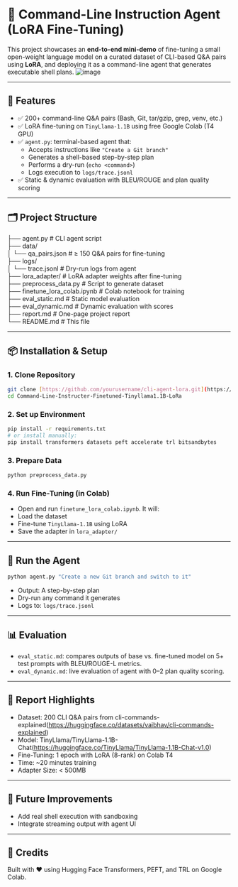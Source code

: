 # 🧠 Command-Line Instruction Agent (LoRA Fine-Tuning)

This project showcases an **end-to-end mini-demo** of fine-tuning a small open-weight language model on a curated dataset of CLI-based Q&A pairs using **LoRA**, and deploying it as a command-line agent that generates executable shell plans.
![image](https://github.com/user-attachments/assets/2d9e4d86-3f69-4cdf-8725-3f42abfc5145)

---

## 🚀 Features

- ✅ 200+ command-line Q&A pairs (Bash, Git, tar/gzip, grep, venv, etc.)
- ✅ LoRA fine-tuning on `TinyLlama-1.1B` using free Google Colab (T4 GPU)
- ✅ `agent.py`: terminal-based agent that:
  - Accepts instructions like `"Create a Git branch"`
  - Generates a shell-based step-by-step plan
  - Performs a dry-run (`echo <command>`)
  - Logs execution to `logs/trace.jsonl`
- ✅ Static & dynamic evaluation with BLEU/ROUGE and plan quality scoring

---

## 🗂️ Project Structure

├── agent.py # CLI agent script<br>
├── data/<br>
│ └── qa_pairs.json # ≥ 150 Q&A pairs for fine-tuning<br>
├── logs/<br>
│ └── trace.jsonl # Dry-run logs from agent<br>
├── lora_adapter/ # LoRA adapter weights after fine-tuning<br>
├── preprocess_data.py # Script to generate dataset<br>
├── finetune_lora_colab.ipynb # Colab notebook for training<br>
├── eval_static.md # Static model evaluation<br>
├── eval_dynamic.md # Dynamic evaluation with scores<br>
├── report.md # One-page project report<br>
└── README.md # This file<br>

---

## 📦 Installation & Setup

### 1. Clone Repository

```bash
git clone [https://github.com/yourusername/cli-agent-lora.git](https://github.com/WerewolfHunters/Command-Line-Instructer-Finetuned-Tinyllama1.1B-LoRa.git)
cd Command-Line-Instructer-Finetuned-Tinyllama1.1B-LoRa
```

### 2. Set up Environment

```bash
pip install -r requirements.txt
# or install manually:
pip install transformers datasets peft accelerate trl bitsandbytes
```

### 3. Prepare Data

```bash
python preprocess_data.py
```

### 4. Run Fine-Tuning (in Colab)
 - Open and run `finetune_lora_colab.ipynb`. It will:
 - Load the dataset
 - Fine-tune `TinyLlama-1.1B` using LoRA
 - Save the adapter in `lora_adapter/`

---

## 🧪 Run the Agent

```bash
python agent.py "Create a new Git branch and switch to it"
```
 - Output: A step-by-step plan
 - Dry-run any command it generates
 - Logs to: `logs/trace.jsonl`

---

## 📊 Evaluation
 - `eval_static.md`: compares outputs of base vs. fine-tuned model on 5+ test prompts with BLEU/ROUGE-L metrics.
 - `eval_dynamic.md`: live evaluation of agent with 0–2 plan quality scoring.

---

## 📄 Report Highlights
 - Dataset: 200 CLI Q&A pairs from cli-commands-explained(https://huggingface.co/datasets/vaibhav/cli-commands-explained)
 - Model: TinyLlama/TinyLlama-1.1B-Chat(https://huggingface.co/TinyLlama/TinyLlama-1.1B-Chat-v1.0)
 - Fine-Tuning: 1 epoch with LoRA (8-rank) on Colab T4
 - Time: ~20 minutes training
 - Adapter Size: < 500MB

---

## 📌 Future Improvements
 - Add real shell execution with sandboxing
 - Integrate streaming output with agent UI

---

## 🙌 Credits
Built with ❤️ using Hugging Face Transformers, PEFT, and TRL on Google Colab.
